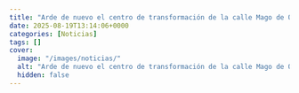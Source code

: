 ```yaml
---
title: "Arde de nuevo el centro de transformación de la calle Mago de Oz del Polígono sur de Sevilla por las plantaciones de marihuana"
date: 2025-08-19T13:14:06+0000
categories: [Noticias]
tags: []
cover:
  image: "/images/noticias/"
  alt: "Arde de nuevo el centro de transformación de la calle Mago de Oz del Polígono sur de Sevilla por las plantaciones de marihuana"
  hidden: false
---
```



